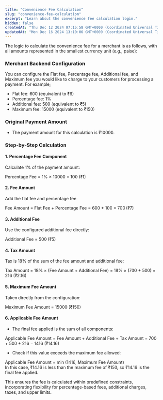 ```yaml
---
title: "Convenience Fee Calculation"
slug: "convenience-fee-calculation"
excerpt: "Learn about the convenience fee calculation login."
hidden: false
createdAt: "Thu Dec 12 2024 07:15:58 GMT+0000 (Coordinated Universal Time)"
updatedAt: "Mon Dec 16 2024 13:10:06 GMT+0000 (Coordinated Universal Time)"
---
```

The logic to calculate the convenience fee for a merchant is as follows, with all amounts represented in the smallest currency unit (e.g., paise):

### Merchant Backend Configuration

You can configure the Flat fee, Percentage fee, Additional fee, and Maximum fee you would like to charge to your customers for processing a payment. For example;

- Flat fee: 600 (equivalent to ₹6)
- Percentage fee: 1%
- Additional fee: 500 (equivalent to ₹5)
- Maximum fee: 15000 (equivalent to ₹150)

### Original Payment Amount

- The payment amount for this calculation is ₹10000.

### Step-by-Step Calculation

#### 1. Percentage Fee Component

Calculate 1% of the payment amount:

Percentage Fee = 1% × 10000 = 100 (₹1)

#### 2. Fee Amount

Add the flat fee and percentage fee:

Fee Amount = Flat Fee + Percentage Fee = 600 + 100 = 700 (₹7)

#### 3. Additional Fee

Use the configured additional fee directly:

Additional Fee = 500 (₹5)

#### 4. Tax Amount

Tax is 18% of the sum of the fee amount and additional fee:

Tax Amount = 18% × (Fee Amount + Additional Fee) = 18% × (700 + 500) = 216 (₹2.16)

#### 5. Maximum Fee Amount

Taken directly from the configuration:

Maximum Fee Amount = 15000 (₹150)

#### 6. Applicable Fee Amount

- The final fee applied is the sum of all components:

Applicable Fee Amount = Fee Amount + Additional Fee + Tax Amount = 700 + 500 + 216 = 1416 (₹14.16)

- Check if this value exceeds the maximum fee allowed:

Applicable Fee Amount = min (1416, Maximum Fee Amount)  
In this case, ₹14.16 is less than the maximum fee of ₹150, so ₹14.16 is the final fee applied.

This ensures the fee is calculated within predefined constraints, incorporating flexibility for percentage-based fees, additional charges, taxes, and upper limits.
